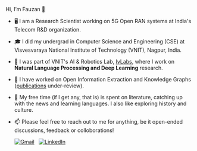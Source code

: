 Hi, I’m Fauzan 👋
- 🖥️ I am a Research Scientist working on 5G Open RAN systems at India's Telecom R&D organization.
- 🎓 I did my undergrad in Computer Science and Engineering (CSE) at Visvesvaraya National Institute of Technology (VNIT), Nagpur, India. 
- 🌱 I was part of VNIT's AI & Robotics Lab, [IvLabs](https://www.ivlabs.in/), where I work on **Natural Language Processing and Deep Learning** research.
- 📝 I have worked on Open Information Extraction and Knowledge Graphs ([publications](https://fauzanfarooqui.github.io/publications/) under-review).
- 📖 My free time (if I get any, that is) is spent on literature, catching up with the news and learning languages. I also like exploring history and culture.
- 📫 Please feel free to reach out to me for anything, be it open-ended discussions, feedback or colloborations!

     [![Gmail](https://img.shields.io/badge/Gmail-red?style=for-the-badge&logo=gmail&logoColor=white)](mailto:fauzanfarooqui7@gmail.com)  &nbsp;
     [![LinkedIn](https://img.shields.io/badge/LinkedIn-blue?style=for-the-badge&logo=Linkedin&logoColor=white)](https://www.linkedin.com/in/fauzan-farooqui/)
       

<!---
FauzanFarooqui/FauzanFarooqui is a ✨ special ✨ repository because its `README.md` (this file) appears on your GitHub profile.
You can click the Preview link to take a look at your changes.
--->
